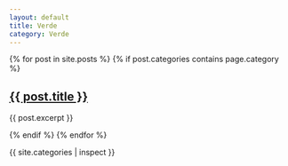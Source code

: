 ```yaml
---
layout: default
title: Verde 
category: Verde
---
```



{% for post in site.posts %}
  {% if post.categories contains page.category %}
    <h2><a href="{{ post.url }}">{{ post.title }}</a></h2>
    <p>{{ post.excerpt }}</p>
  {% endif %}
{% endfor %}

{{ site.categories | inspect }}
